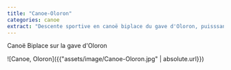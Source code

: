 ```yaml
---
title: "Canoe-Oloron"
categories: canoe
extract: "Descente sportive en canoë biplace du gave d'Oloron, puisssant et technique, dans une vallée sauvage"
---
```


Canoë Biplace sur la gave d'Oloron

![Canoe, Oloron]({{"assets/image/Canoe-Oloron.jpg" | absolute.url}})